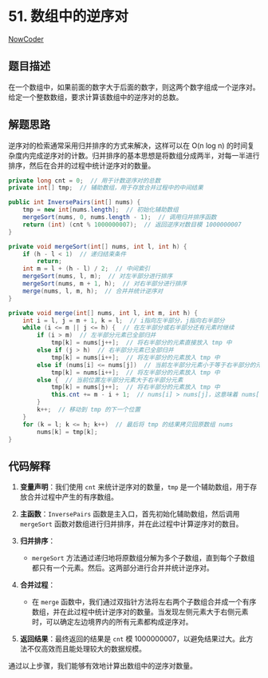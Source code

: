 # 51. 数组中的逆序对

[NowCoder](https://www.nowcoder.com/practice/96bd6684e04a44eb80e6a68efc0ec6c5?tpId=13&tqId=11188&tPage=1&rp=1&ru=/ta/coding-interviews&qru=/ta/coding-interviews/question-ranking&from=cyc_github)

## 题目描述

在一个数组中，如果前面的数字大于后面的数字，则这两个数字组成一个逆序对。给定一个整数数组，要求计算该数组中的逆序对的总数。

## 解题思路

逆序对的检索通常采用归并排序的方式来解决，这样可以在 O(n log n) 的时间复杂度内完成逆序对的计数。归并排序的基本思想是将数组分成两半，对每一半进行排序，然后在合并的过程中统计逆序对的数量。

```java
private long cnt = 0;  // 用于计数逆序对的总数
private int[] tmp;  // 辅助数组，用于存放合并过程中的中间结果

public int InversePairs(int[] nums) {
    tmp = new int[nums.length];  // 初始化辅助数组
    mergeSort(nums, 0, nums.length - 1);  // 调用归并排序函数
    return (int) (cnt % 1000000007);  // 返回逆序对数目模 1000000007
}

private void mergeSort(int[] nums, int l, int h) {
    if (h - l < 1)  // 递归结束条件
        return;
    int m = l + (h - l) / 2;  // 中间索引
    mergeSort(nums, l, m);  // 对左半部分进行排序
    mergeSort(nums, m + 1, h);  // 对右半部分进行排序
    merge(nums, l, m, h);  // 合并并统计逆序对
}

private void merge(int[] nums, int l, int m, int h) {
    int i = l, j = m + 1, k = l;  // i指向左半部分，j指向右半部分
    while (i <= m || j <= h) {  // 在左半部分或右半部分还有元素时继续
        if (i > m)  // 左半部分元素已全部归并
            tmp[k] = nums[j++];  // 将右半部分的元素直接放入 tmp 中
        else if (j > h)  // 右半部分元素已全部归并
            tmp[k] = nums[i++];  // 将左半部分的元素放入 tmp 中
        else if (nums[i] <= nums[j])  // 当前左半部分元素小于等于右半部分的元素
            tmp[k] = nums[i++];  // 将左半部分的元素放入 tmp 中
        else {  // 当前位置左半部分元素大于右半部分元素
            tmp[k] = nums[j++];  // 将右半部分的元素放入 tmp 中
            this.cnt += m - i + 1;  // nums[i] > nums[j]，这意味着 nums[i...mid] 中的所有元素都大于 nums[j]
        }
        k++;  // 移动到 tmp 的下一个位置
    }
    for (k = l; k <= h; k++)  // 最后将 tmp 的结果拷贝回原数组 nums
        nums[k] = tmp[k];
}
```

## 代码解释

1. **变量声明**：我们使用 `cnt` 来统计逆序对的数量，`tmp` 是一个辅助数组，用于存放合并过程中产生的有序数组。

2. **主函数**：`InversePairs` 函数是主入口，首先初始化辅助数组，然后调用 `mergeSort` 函数对数组进行归并排序，并在此过程中计算逆序对的数目。

3. **归并排序**：
   - `mergeSort` 方法通过递归地将原数组分解为多个子数组，直到每个子数组都只有一个元素。然后。这两部分进行合并并统计逆序对。
   
4. **合并过程**：
   - 在 `merge` 函数中，我们通过双指针方法将左右两个子数组合并成一个有序数组，并在此过程中统计逆序对的数量。当发现左侧元素大于右侧元素时，可以确定左边境界内的所有元素都构成逆序对。

5. **返回结果**：最终返回的结果是 `cnt` 模 1000000007，以避免结果过大。此方法不仅高效而且能处理较大的数据规模。

通过以上步骤，我们能够有效地计算出数组中的逆序对数量。